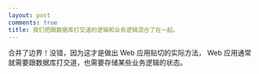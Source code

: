 ```yaml
---
layout: post
comments: true
title: 我们把跟数据库打交道的逻辑和业务逻辑混合了在一起。
---
```




合并了边界！没错，因为这才是做出 Web 应用贴切的实际方法， Web 应用通常就需要跟数据库打交道，也需要存储某些业务逻辑的状态。

